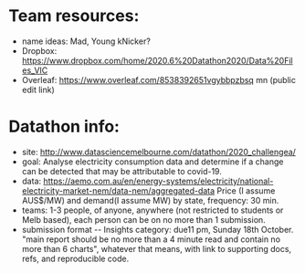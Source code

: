 # Team resources:

- name ideas: Mad, Young kNicker?
- Dropbox: https://www.dropbox.com/home/2020.6%20Datathon2020/Data%20Files_VIC
- Overleaf: https://www.overleaf.com/8538392651vgybbpzbsq mn (public edit link)

# Datathon info:

- site: http://www.datasciencemelbourne.com/datathon/2020_challengea/
- goal: Analyse electricity consumption data and determine if a change can be detected that may be attributable to covid-19.  
- data: https://aemo.com.au/en/energy-systems/electricity/national-electricity-market-nem/data-nem/aggregated-data Price (I assume AUS$/MW) and demand(I assume MW) by state, frequency: 30 min.
- teams: 1-3 people, of anyone, anywhere (not restricted to students or Melb based), each person can be on no more than 1 submission.
- submission format -- Insights category: due11 pm, Sunday 18th October. "main report should be no more than a 4 minute read and contain no more than 6 charts", whatever that means, with link to supporting docs, refs, and reproducible code.
